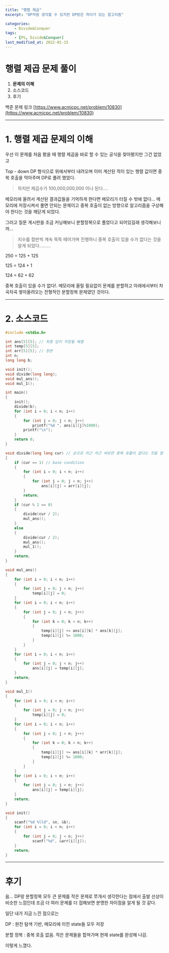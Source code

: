 ```yaml
---
title: "행렬 제곱"
excerpt: "DP처럼 생각할 수 있지만 DP랑은 차이가 있는 알고리즘"

categories:
    - Divide&Conquer
tags:
    - [PS, Divide&Conquer]
last_modified_at: 2022-01-15 
---
```

# 행렬 제곱 문제 풀이
1. **문제의 이해**
2. 소스코드
3. 후기

백준 문제 링크 [https://www.acmicpc.net/problem/10830](https://www.acmicpc.net/problem/10830)


---

# 1. 행렬 제곱 문제의 이해

우선 이 문제를 처음 봤을 때 행렬 제곱을 바로 할 수 있는 공식을 찾아봤지만 그건 없었고

Top - down DP 형식으로 위에서부터 내려오며 이미 계산된 적이 있는 행렬 값이면 중복 호출을 막아주며 DP로 풀려 했었다.

>하지만 제곱수가 100,000,000,000 이나 된다....

메모리에 올려서 계산된 결과값들을 기억하게 한다면 메모리가 터질 수 밖에 없다... 메모리에 저장시켜서 풀면 안되는 문제이고 중복 호출이 없는 방향으로 알고리즘을 구상해야 한다는 것을 깨닫게 되었다.

그러고 질문 게시판을 조금 커닝해보니 분할정복으로 풀었다고 되어있길래 생각해보니까...

>지수를 절반씩 계속 뚝뚝 떼어가며 진행하니 중복 호출이 있을 수가 없다는 것을 알게 되었다.........

250 = 125 + 125

125 = 124 + 1

124 = 62 + 62

중복 호출이 있을 수가 없다!. 메모리에 올릴 필요없이 문제를 분할하고 아래에서부터 차곡차곡 쌓아올려오는 전형적인 분할정복 문제였던 것이다.

---

# 2. 소스코드

```c
#include <stdio.h>

int ans[5][5]; // 최종 답이 저장될 배열
int temp[5][5];
int arr[5][5]; // 원본
int n;
long long b;

void init();
void divide(long long);
void mul_ans();
void mul_1();

int main()
{
	init();
	divide(b);
	for (int i = 0; i < n; i++)
	{
		for (int j = 0; j < n; j++)
			printf("%d ", ans[i][j]%1000);
		printf("\n");
	}
	return 0;
}

void divide(long long cur) // 손으로 차근 차근 써보면 중복 호출이 없다는 것을 알 수 있습니다.
{
	if (cur == 1) // base condition
	{
		for (int i = 0; i < n; i++)
		{
			for (int j = 0; j < n; j++)
				ans[i][j] = arr[i][j];
		}
		return;
	}
	if (cur % 2 == 0)
	{
		divide(cur / 2);
		mul_ans();
	}
	else
	{
		divide(cur / 2);
		mul_ans();
		mul_1();
	}
	return;
}

void mul_ans()
{
	for (int i = 0; i < n; i++)
	{
		for (int j = 0; j < n; j++)
			temp[i][j] = 0;
	}
	for (int i = 0; i < n; i++)
	{
		for (int j = 0; j < n; j++)
		{
			for (int k = 0; k < n; k++)
			{
				temp[i][j] += ans[i][k] * ans[k][j];
				temp[i][j] %= 1000;
			}
		}
	}
	for (int i = 0; i < n; i++)
	{
		for (int j = 0; j < n; j++)
			ans[i][j] = temp[i][j];
	}
	return;
}

void mul_1()
{
	for (int i = 0; i < n; i++)
	{
		for (int j = 0; j < n; j++)
			temp[i][j] = 0;
	}
	for (int i = 0; i < n; i++)
	{
		for (int j = 0; j < n; j++)
		{
			for (int k = 0; k < n; k++)
			{
				temp[i][j] += ans[i][k] * arr[k][j];
				temp[i][j] %= 1000;
			}
		}
	}
	for (int i = 0; i < n; i++)
	{
		for (int j = 0; j < n; j++)
			ans[i][j] = temp[i][j];
	}
	return;
}

void init()
{
	scanf("%d %lld", &n, &b);
	for (int i = 0; i < n; i++)
	{
		for (int j = 0; j < n; j++)
			scanf("%d", &arr[i][j]);
	}
	return;
}
```


---

# 후기

음... DP랑 분할정복 모두 큰 문제를 작은 문제로 쪼개서 생각한다는 점에서 출발 선상이 비슷한 느낌인데 조금 더 여러 문제를 더 접해보면 분명한 차이점을 알게 될 것 같다.

일단 내가 지금 느낀 점으로는

DP : 완전 탐색 기반, 메모리에 이전 state들 모두 저장

분할 정복 : 중복 호출 없음. 작은 문제들을 합쳐가며 현재 state를 완성해 나감.

이렇게 느꼈다.